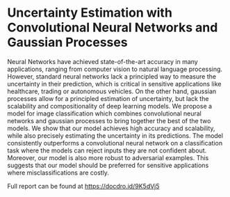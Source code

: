 # Uncertainty Estimation with Convolutional Neural Networks and Gaussian Processes

Neural Networks have achieved state-of-the-art accuracy in many applications,
ranging from computer vision to natural language processing. However, standard
neural networks lack a principled way to measure the uncertainty in their prediction,
which is critical in sensitive applications like healthcare, trading or autonomous
vehicles. On the other hand, gaussian processes allow for a principled estimation of
uncertainty, but lack the scalability and compositionality of deep learning models.
We propose a model for image classification which combines convolutional neural
networks and gaussian processes to bring together the best of the two models. We
show that our model achieves high accuracy and scalability, while also precisely
estimating the uncertainty in its predictions. The model consistently outperforms a
convolutional neural network on a classification task where the models can reject
inputs they are not confident about. Moreover, our model is also more robust
to adversarial examples. This suggests that our model should be preferred for
sensitive applications where misclassifications are costly.

Full report can be found at https://docdro.id/9K5dVj5